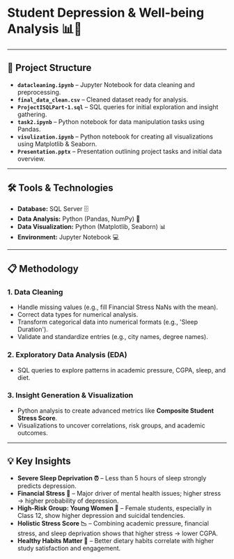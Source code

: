 # Student Depression & Well-being Analysis 📊🧠

---

## 📂 Project Structure

- **`datacleaning.ipynb`** – Jupyter Notebook for data cleaning and preprocessing.  
- **`final_data_clean.csv`** – Cleaned dataset ready for analysis.  
- **`ProjectISQLPart-1.sql`** – SQL queries for initial exploration and insight gathering.  
- **`task2.ipynb`** – Python notebook for data manipulation tasks using Pandas.  
- **`visulization.ipynb`** – Python notebook for creating all visualizations using Matplotlib & Seaborn.  
- **`Presentation.pptx`** – Presentation outlining project tasks and initial data overview.  

---

## 🛠️ Tools & Technologies

- **Database:** SQL Server 🗄️  
- **Data Analysis:** Python (Pandas, NumPy) 🐍  
- **Data Visualization:** Python (Matplotlib, Seaborn) 📊  
- **Environment:** Jupyter Notebook 💻  

---

## 📋 Methodology

### 1. Data Cleaning
- Handle missing values (e.g., fill Financial Stress NaNs with the mean).  
- Correct data types for numerical analysis.  
- Transform categorical data into numerical formats (e.g., 'Sleep Duration').  
- Validate and standardize entries (e.g., city names, degree names).  

### 2. Exploratory Data Analysis (EDA)
- SQL queries to explore patterns in academic pressure, CGPA, sleep, and diet.  

### 3. Insight Generation & Visualization
- Python analysis to create advanced metrics like **Composite Student Stress Score**.  
- Visualizations to uncover correlations, risk groups, and academic outcomes.  

---

## 💡 Key Insights

- **Severe Sleep Deprivation ⏰** – Less than 5 hours of sleep strongly predicts depression.  
- **Financial Stress 💸** – Major driver of mental health issues; higher stress → higher probability of depression.  
- **High-Risk Group: Young Women 👩** – Female students, especially in Class 12, show higher depression and suicidal tendencies.  
- **Holistic Stress Score 📉** – Combining academic pressure, financial stress, and sleep deprivation shows that higher stress → lower CGPA.  
- **Healthy Habits Matter 🥗** – Better dietary habits correlate with higher study satisfaction and engagement.  
